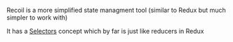 Recoil is a more simplified state managment tool (similar to Redux but much simpler to work with) 

It has a [Selectors](https://recoiljs.org/docs/basic-tutorial/selectors) concept which by far is just like reducers in Redux 
